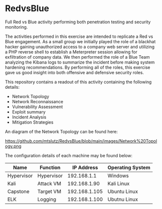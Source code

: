 # RedvsBlue
Full Red vs Blue activity performing both penetration testing and security monitoring.

The activities performed in this exercise are intended to replicate a Red vs Blue engagement. As a small group we initially played the role of a blackhat hacker gaining unauthorized access to a company web server and utilizing a PHP reverse shell to establish a Meterpreter session allowing for exfiltration of company data. We then performed the role of a Blue Team analyzing the Kibana logs to summarize the incident before making system hardening recommendations. By performing all of the roles, this exercise gave us good insight into both offensive and defensive security roles.

This repository contains a readout of this activity containing the following details:
- Network Topology 
- Network Reconnaissance
- Vulnerability Assessment
- Exploit summary
- Incident Analysis
- Mitigation Strategies

An diagram of the Network Topology can be found here:

https://github.com/mtslutz/RedvsBlue/blob/main/images/Network%20Topology.png

The configuration details of each machine may be found below:

| Name                 | Function   | IP Address    | Operating System |
|----------------------|------------|---------------|------------------|
| Hypervisor           | Hypervisor | 192.168.1.1   | Windows          |
| Kali                 | Attack VM  | 192.168.1.90  | Kali Linux       |
| Capstone             | Target VM  | 192.168.1.105 | Ubuntu Linux     |
| ELK                  | Logging    | 192.168.1.100 | Ubutnu Linux     |
